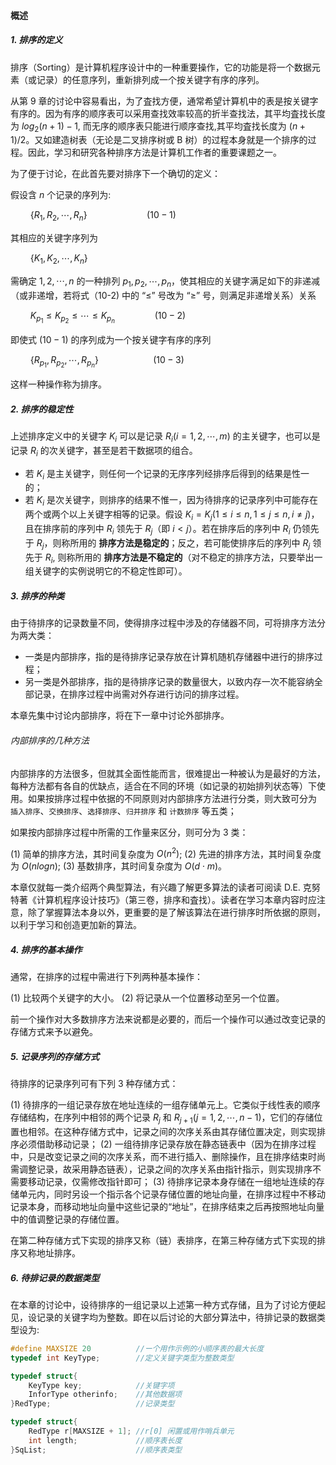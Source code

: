 
#### 概述

##### 1. 排序的定义

排序（Sorting）是计算机程序设计中的一种重要操作，它的功能是将一个数据元素（或记录）的任意序列，重新排列成一个按关键字有序的序列。

从第 9 章的讨论中容易看出，为了査找方便，通常希望计算机中的表是按关键字有序的。因为有序的顺序表可以采用查找效率较高的折半查找法，其平均査找长度为 $log_2 (n + 1) - 1$, 而无序的顺序表只能进行顺序查找,其平均査找长度为 $(n + 1)/2$。又如建造树表（无论是二叉排序树或 B 树）的过程本身就是一个排序的过程。因此，学习和研究各种排序方法是计算机工作者的重要课题之一。

为了便于讨论，在此首先要对排序下一个确切的定义：

假设含 $n$ 个记录的序列为:

$\qquad\left\{R_{1}, R_{2}, \cdots, R_{n}\right\} \qquad\qquad\qquad (10 - 1)$

其相应的关键字序列为

$\qquad\left\{K_{1}, K_{2}, \cdots, K_{n}\right\}$

需确定 $1,2,\cdots,n$ 的一种排列 $p_{1}, p_{2}, \cdots, p_{n}$，使其相应的关键字满足如下的非递减（或非递增，若将式（10-2) 中的 “≤” 号改为 “≥” 号，则满足非递增关系）关系

$\qquad K_{p_{1}} \leqslant K_{p_{2}} \leqslant \cdots \leqslant K_{p_{n}} \qquad\qquad (10 - 2)$

即使式 $(10 - 1)$ 的序列成为一个按关键字有序的序列

$\qquad \left\{R_{p_{1}}, R_{p_{2}}, \cdots, R_{p_{n}}\right\} \qquad\qquad\quad\;\; (10 - 3)$

这样一种操作称为排序。

##### 2. 排序的稳定性

上述排序定义中的关键字 $K_i$ 可以是记录 $R_i(i = 1,2,\cdots,m)$ 的主关键字，也可以是记录 $R_i$ 的次关键字，甚至是若干数据项的组合。

* 若 $K_i$ 是主关键字，则任何一个记录的无序序列经排序后得到的结果是性一的；
* 若 $K_i$ 是次关键字，则排序的结果不惟一，因为待排序的记录序列中可能存在两个或两个以上关键字相等的记录。假设 $K_i = K_j (1 \leq i \leq n, 1 \leq j \leq n, i \neq j)$，且在排序前的序列中 $R_i$ 领先于 $R_j$（即 $i < j$）。若在排序后的序列中 $R_i$ 仍领先于 $R_j$，则称所用的 **排序方法是稳定的**；反之，若可能使排序后的序列中 $R_j$ 领先于 $R_i$, 则称所用的 **排序方法是不稳定的**（对不稳定的排序方法，只要举出一组关键字的实例说明它的不稳定性即可）。

##### 3. 排序的种类

由于待排序的记录数量不同，使得排序过程中涉及的存储器不同，可将排序方法分为两大类：

* 一类是内部排序，指的是待排序记录存放在计算机随机存储器中进行的排序过程；
* 另一类是外部排序，指的是待排序记录的数量很大，以致内存一次不能容纳全部记录，在排序过程中尚需对外存进行访问的排序过程。

本章先集中讨论内部排序，将在下一章中讨论外部排序。

###### 内部排序的几种方法

内部排序的方法很多，但就其全面性能而言，很难提出一种被认为是最好的方法，每种方法都有各自的优缺点，适合在不同的环境（如记录的初始排列状态等）下使用。如果按排序过程中依据的不同原则对内部排序方法进行分类，则大致可分为 `插入排序`、`交换排序`、`选择排序`、`归并排序` 和 `计数排序` 等五类；

如果按内部排序过程中所需的工作量来区分，则可分为 3 类：

$(1)$ 简单的排序方法，其时间复杂度为 $O(n^2)$; 
$(2)$ 先进的排序方法，其时间复杂度为 $O(nlogn)$;
$(3)$ 基数排序，其时间复杂度为 $O(d \cdot m)$。

本章仅就每一类介绍两个典型算法，有兴趣了解更多算法的读者可阅读 D.E. 克努特著《计算机程序设计技巧》（第三卷，排序和査找）。读者在学习本章内容时应注意，除了掌握算法本身以外，更重要的是了解该算法在进行排序时所依据的原则，以利于学习和创造更加新的算法。

##### 4. 排序的基本操作

通常，在排序的过程中需进行下列两种基本操作：

$(1)$ 比较两个关键字的大小。
$(2)$ 将记录从一个位置移动至另一个位置。

前一个操作对大多数排序方法来说都是必要的，而后一个操作可以通过改变记录的存储方式来予以避免。

##### 5. 记录序列的存储方式

待排序的记录序列可有下列 3 种存储方式：

$(1)$ 待排序的一组记录存放在地址连续的一组存储单元上。它类似于线性表的顺序存储结构，在序列中相邻的两个记录 $R_j$ 和 $R_{j + 1} (j = 1, 2, \cdots,n - 1)$，它们的存储位置也相邻。在这种存储方式中，记录之间的次序关系由其存储位置决定，则实现排序必须借助移动记录；
$(2)$ 一组待排序记录存放在静态链表中（因为在排序过程中，只是改变记录之间的次序关系，而不进行插入、删除操作，且在排序结束时尚需调整记录，故采用静态链表），记录之间的次序关系由指针指示，则实现排序不需要移动记录，仅需修改指针即可；
$(3)$ 待排序记录本身存储在一组地址连续的存储单元内，同时另设一个指示各个记录存储位置的地址向量，在排序过程中不移动记录本身，而移动地址向量中这些记录的“地址”，在排序结束之后再按照地址向量中的值调整记录的存储位置。

在第二种存储方式下实现的排序又称（链）表排序，在第三种存储方式下实现的排序又称地址排序。

##### 6. 待排记录的数据类型

在本章的讨论中，设待排序的一组记录以上述第一种方式存储，且为了讨论方便起见，设记录的关键字均为整数。即在以后讨论的大部分算法中，待排记录的数据类型设为:

```cpp
#define MAXSIZE 20          //ー个用作示例的小顺序表的最大长度 
typedef int KeyType;        //定义关键字类型为整数类型 

typedef struct{
    KeyType key;            //关键字项 
    InforType otherinfo;    //其他数据项 
}RedType;                   //记录类型 

typedef struct{
    RedType r[MAXSIZE + 1]; //r[0] 闲置或用作哨兵单元
    int length;             //顺序表长度
}SqList;                    //顺序表类型
```

